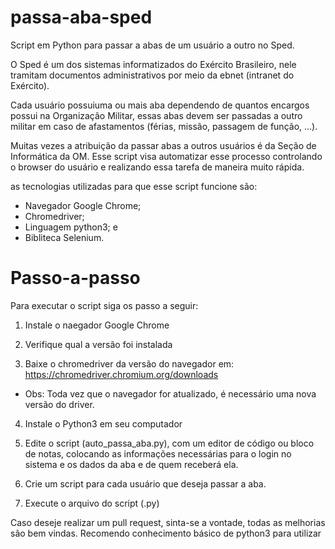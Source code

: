 # passa-aba-sped
Script em Python para passar a abas de um usuário a outro no Sped.

O Sped é um dos sistemas informatizados do Exército Brasileiro, nele tramitam documentos administrativos por meio da ebnet (intranet do Exército).

Cada usuário possuiuma ou mais aba dependendo de quantos encargos possui na Organização Militar, essas abas devem ser passadas a outro militar em caso de afastamentos (férias, missão, passagem de função, ...).

Muitas vezes a atribuição da passar abas a outros usuários é da Seção de Informática da OM. Esse script visa automatizar esse processo controlando o browser do usuário e realizando essa tarefa de maneira muito rápida.

as tecnologias utilizadas para que esse script funcione são:
- Navegador Google Chrome;
- Chromedriver;
- Linguagem python3; e
- Bibliteca Selenium.


# Passo-a-passo
Para executar o script siga os passo a seguir:
1. Instale o naegador Google Chrome

2. Verifique qual a versão foi instalada

3. Baixe o chromedriver da versão do navegador em: https://chromedriver.chromium.org/downloads
- Obs: Toda vez que o navegador for atualizado, é necessário uma nova versão do driver.

4. Instale o Python3 em seu computador

5. Edite o script (auto_passa_aba.py), com um editor de código ou bloco de notas, colocando as informações necessárias para o login no sistema e os dados da aba e de quem receberá ela.

6. Crie um script para cada usuário que deseja passar a aba.

7. Execute o arquivo do script (.py)


Caso deseje realizar um pull request, sinta-se a vontade, todas as melhorias são bem vindas.
Recomendo conhecimento básico de python3 para utilizar
